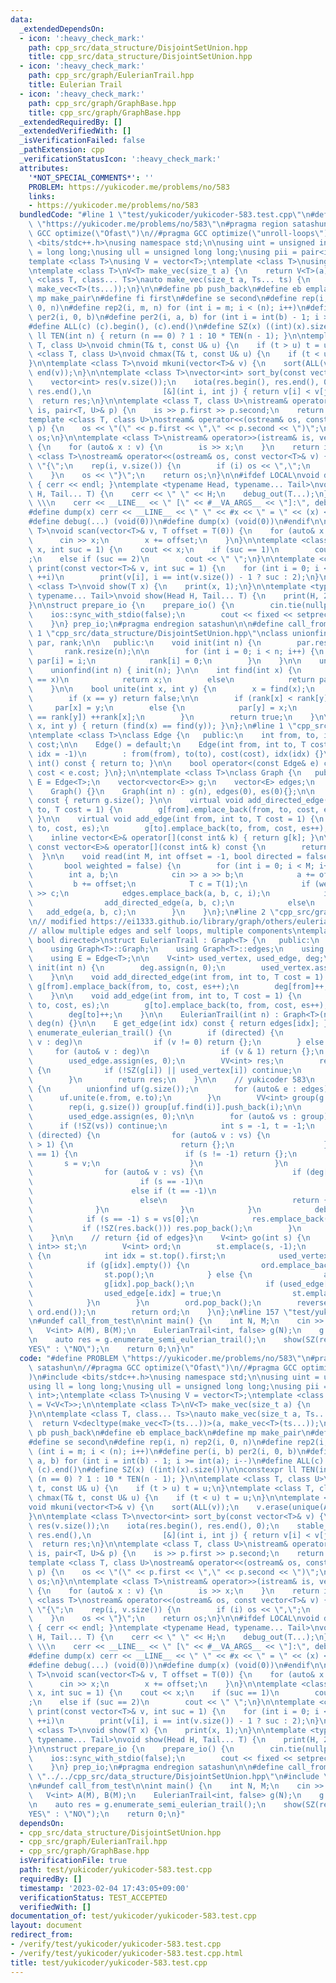 ```yaml
---
data:
  _extendedDependsOn:
  - icon: ':heavy_check_mark:'
    path: cpp_src/data_structure/DisjointSetUnion.hpp
    title: cpp_src/data_structure/DisjointSetUnion.hpp
  - icon: ':heavy_check_mark:'
    path: cpp_src/graph/EulerianTrail.hpp
    title: Eulerian Trail
  - icon: ':heavy_check_mark:'
    path: cpp_src/graph/GraphBase.hpp
    title: cpp_src/graph/GraphBase.hpp
  _extendedRequiredBy: []
  _extendedVerifiedWith: []
  _isVerificationFailed: false
  _pathExtension: cpp
  _verificationStatusIcon: ':heavy_check_mark:'
  attributes:
    '*NOT_SPECIAL_COMMENTS*': ''
    PROBLEM: https://yukicoder.me/problems/no/583
    links:
    - https://yukicoder.me/problems/no/583
  bundledCode: "#line 1 \"test/yukicoder/yukicoder-583.test.cpp\"\n#define PROBLEM\
    \ \"https://yukicoder.me/problems/no/583\"\n#pragma region satashun\n//#pragma\
    \ GCC optimize(\"Ofast\")\n//#pragma GCC optimize(\"unroll-loops\")\n#include\
    \ <bits/stdc++.h>\nusing namespace std;\n\nusing uint = unsigned int;\nusing ll\
    \ = long long;\nusing ull = unsigned long long;\nusing pii = pair<int, int>;\n\
    template <class T>\nusing V = vector<T>;\ntemplate <class T>\nusing VV = V<V<T>>;\n\
    \ntemplate <class T>\nV<T> make_vec(size_t a) {\n    return V<T>(a);\n}\n\ntemplate\
    \ <class T, class... Ts>\nauto make_vec(size_t a, Ts... ts) {\n    return V<decltype(make_vec<T>(ts...))>(a,\
    \ make_vec<T>(ts...));\n}\n\n#define pb push_back\n#define eb emplace_back\n#define\
    \ mp make_pair\n#define fi first\n#define se second\n#define rep(i, n) rep2(i,\
    \ 0, n)\n#define rep2(i, m, n) for (int i = m; i < (n); i++)\n#define per(i, b)\
    \ per2(i, 0, b)\n#define per2(i, a, b) for (int i = int(b) - 1; i >= int(a); i--)\n\
    #define ALL(c) (c).begin(), (c).end()\n#define SZ(x) ((int)(x).size())\n\nconstexpr\
    \ ll TEN(int n) { return (n == 0) ? 1 : 10 * TEN(n - 1); }\n\ntemplate <class\
    \ T, class U>\nvoid chmin(T& t, const U& u) {\n    if (t > u) t = u;\n}\ntemplate\
    \ <class T, class U>\nvoid chmax(T& t, const U& u) {\n    if (t < u) t = u;\n\
    }\n\ntemplate <class T>\nvoid mkuni(vector<T>& v) {\n    sort(ALL(v));\n    v.erase(unique(ALL(v)),\
    \ end(v));\n}\n\ntemplate <class T>\nvector<int> sort_by(const vector<T>& v) {\n\
    \    vector<int> res(v.size());\n    iota(res.begin(), res.end(), 0);\n    stable_sort(res.begin(),\
    \ res.end(),\n                [&](int i, int j) { return v[i] < v[j]; });\n  \
    \  return res;\n}\n\ntemplate <class T, class U>\nistream& operator>>(istream&\
    \ is, pair<T, U>& p) {\n    is >> p.first >> p.second;\n    return is;\n}\n\n\
    template <class T, class U>\nostream& operator<<(ostream& os, const pair<T, U>&\
    \ p) {\n    os << \"(\" << p.first << \",\" << p.second << \")\";\n    return\
    \ os;\n}\n\ntemplate <class T>\nistream& operator>>(istream& is, vector<T>& v)\
    \ {\n    for (auto& x : v) {\n        is >> x;\n    }\n    return is;\n}\n\ntemplate\
    \ <class T>\nostream& operator<<(ostream& os, const vector<T>& v) {\n    os <<\
    \ \"{\";\n    rep(i, v.size()) {\n        if (i) os << \",\";\n        os << v[i];\n\
    \    }\n    os << \"}\";\n    return os;\n}\n\n#ifdef LOCAL\nvoid debug_out()\
    \ { cerr << endl; }\ntemplate <typename Head, typename... Tail>\nvoid debug_out(Head\
    \ H, Tail... T) {\n    cerr << \" \" << H;\n    debug_out(T...);\n}\n#define debug(...)\
    \ \\\n    cerr << __LINE__ << \" [\" << #__VA_ARGS__ << \"]:\", debug_out(__VA_ARGS__)\n\
    #define dump(x) cerr << __LINE__ << \" \" << #x << \" = \" << (x) << endl\n#else\n\
    #define debug(...) (void(0))\n#define dump(x) (void(0))\n#endif\n\ntemplate <class\
    \ T>\nvoid scan(vector<T>& v, T offset = T(0)) {\n    for (auto& x : v) {\n  \
    \      cin >> x;\n        x += offset;\n    }\n}\n\ntemplate <class T>\nvoid print(T\
    \ x, int suc = 1) {\n    cout << x;\n    if (suc == 1)\n        cout << \"\\n\"\
    ;\n    else if (suc == 2)\n        cout << \" \";\n}\n\ntemplate <class T>\nvoid\
    \ print(const vector<T>& v, int suc = 1) {\n    for (int i = 0; i < v.size();\
    \ ++i)\n        print(v[i], i == int(v.size()) - 1 ? suc : 2);\n}\n\ntemplate\
    \ <class T>\nvoid show(T x) {\n    print(x, 1);\n}\n\ntemplate <typename Head,\
    \ typename... Tail>\nvoid show(Head H, Tail... T) {\n    print(H, 2);\n    show(T...);\n\
    }\n\nstruct prepare_io {\n    prepare_io() {\n        cin.tie(nullptr);\n    \
    \    ios::sync_with_stdio(false);\n        cout << fixed << setprecision(10);\n\
    \    }\n} prep_io;\n#pragma endregion satashun\n\n#define call_from_test\n#line\
    \ 1 \"cpp_src/data_structure/DisjointSetUnion.hpp\"\nclass unionfind {\n    vector<int>\
    \ par, rank;\n\n   public:\n    void init(int n) {\n        par.resize(n);\n \
    \       rank.resize(n);\n\n        for (int i = 0; i < n; i++) {\n           \
    \ par[i] = i;\n            rank[i] = 0;\n        }\n    }\n\n    unionfind() {}\n\
    \    unionfind(int n) { init(n); }\n\n    int find(int x) {\n        if (par[x]\
    \ == x)\n            return x;\n        else\n            return par[x] = find(par[x]);\n\
    \    }\n\n    bool unite(int x, int y) {\n        x = find(x);\n        y = find(y);\n\
    \        if (x == y) return false;\n\n        if (rank[x] < rank[y])\n       \
    \     par[x] = y;\n        else {\n            par[y] = x;\n            if (rank[x]\
    \ == rank[y]) ++rank[x];\n        }\n        return true;\n    }\n\n    bool same(int\
    \ x, int y) { return (find(x) == find(y)); }\n};\n#line 1 \"cpp_src/graph/GraphBase.hpp\"\
    \ntemplate <class T>\nclass Edge {\n   public:\n    int from, to, idx;\n    T\
    \ cost;\n\n    Edge() = default;\n    Edge(int from, int to, T cost = T(1), int\
    \ idx = -1)\n        : from(from), to(to), cost(cost), idx(idx) {}\n    operator\
    \ int() const { return to; }\n\n    bool operator<(const Edge& e) const { return\
    \ cost < e.cost; }\n};\n\ntemplate <class T>\nclass Graph {\n   public:\n    using\
    \ E = Edge<T>;\n    vector<vector<E>> g;\n    vector<E> edges;\n    int es;\n\n\
    \    Graph() {}\n    Graph(int n) : g(n), edges(0), es(0){};\n\n    int size()\
    \ const { return g.size(); }\n\n    virtual void add_directed_edge(int from, int\
    \ to, T cost = 1) {\n        g[from].emplace_back(from, to, cost, es++);\n   \
    \ }\n\n    virtual void add_edge(int from, int to, T cost = 1) {\n        g[from].emplace_back(from,\
    \ to, cost, es);\n        g[to].emplace_back(to, from, cost, es++);\n    }\n\n\
    \    inline vector<E>& operator[](const int& k) { return g[k]; }\n\n    inline\
    \ const vector<E>& operator[](const int& k) const {\n        return g[k];\n  \
    \  }\n\n    void read(int M, int offset = -1, bool directed = false,\n       \
    \       bool weighted = false) {\n        for (int i = 0; i < M; i++) {\n    \
    \        int a, b;\n            cin >> a >> b;\n            a += offset;\n   \
    \         b += offset;\n            T c = T(1);\n            if (weighted) cin\
    \ >> c;\n            edges.emplace_back(a, b, c, i);\n            if (directed)\n\
    \                add_directed_edge(a, b, c);\n            else\n             \
    \   add_edge(a, b, c);\n        }\n    }\n};\n#line 2 \"cpp_src/graph/EulerianTrail.hpp\"\
    \n// modified https://ei1333.github.io/library/graph/others/eulerian-trail.hpp\n\
    // allow multiple edges and self loops, multiple components\ntemplate <class T,\
    \ bool directed>\nstruct EulerianTrail : Graph<T> {\n   public:\n    using Graph<T>::g;\n\
    \    using Graph<T>::Graph;\n    using Graph<T>::edges;\n    using Graph<T>::es;\n\
    \    using E = Edge<T>;\n\n    V<int> used_vertex, used_edge, deg;\n\n    void\
    \ init(int n) {\n        deg.assign(n, 0);\n        used_vertex.assign(n, 0);\n\
    \    }\n\n    void add_directed_edge(int from, int to, T cost = 1) {\n       \
    \ g[from].emplace_back(from, to, cost, es++);\n        deg[from]++;\n        deg[to]--;\n\
    \    }\n\n    void add_edge(int from, int to, T cost = 1) {\n        g[from].emplace_back(from,\
    \ to, cost, es);\n        g[to].emplace_back(to, from, cost, es++);\n        deg[from]++;\n\
    \        deg[to]++;\n    }\n\n    EulerianTrail(int n) : Graph<T>(n), used_vertex(n),\
    \ deg(n) {}\n\n    E get_edge(int idx) const { return edges[idx]; }\n\n    VV<int>\
    \ enumerate_eulerian_trail() {\n        if (directed) {\n            for (auto&\
    \ v : deg)\n                if (v != 0) return {};\n        } else {\n       \
    \     for (auto& v : deg)\n                if (v & 1) return {};\n        }\n\
    \        used_edge.assign(es, 0);\n        VV<int> res;\n        rep(i, g.size())\
    \ {\n            if (!SZ(g[i]) || used_vertex[i]) continue;\n            res.push_back(go(i));\n\
    \        }\n        return res;\n    }\n\n    // yukicoder 583\n    VV<int> enumerate_semi_eulerian_trail()\
    \ {\n        unionfind uf(g.size());\n        for (auto& e : edges) {\n      \
    \      uf.unite(e.from, e.to);\n        }\n        VV<int> group(g.size());\n\
    \        rep(i, g.size()) group[uf.find(i)].push_back(i);\n\n        VV<int> res;\n\
    \        used_edge.assign(es, 0);\n\n        for (auto& vs : group) {\n      \
    \      if (!SZ(vs)) continue;\n            int s = -1, t = -1;\n            if\
    \ (directed) {\n                for (auto& v : vs) {\n                    if (abs(deg[v])\
    \ > 1) {\n                        return {};\n                    } else if (deg[v]\
    \ == 1) {\n                        if (s != -1) return {};\n                 \
    \       s = v;\n                    }\n                }\n            } else {\n\
    \                for (auto& v : vs) {\n                    if (deg[v] & 1) {\n\
    \                        if (s == -1)\n                            s = v;\n  \
    \                      else if (t == -1)\n                            t = v;\n\
    \                        else\n                            return {};\n      \
    \              }\n                }\n            }\n            debug(s, t);\n\
    \            if (s == -1) s = vs[0];\n            res.emplace_back(go(s));\n \
    \           if (!SZ(res.back())) res.pop_back();\n        }\n        return res;\n\
    \    }\n\n    // return {id of edges}\n    V<int> go(int s) {\n        stack<pair<int,\
    \ int>> st;\n        V<int> ord;\n        st.emplace(s, -1);\n        while (!st.empty())\
    \ {\n            int idx = st.top().first;\n            used_vertex[idx] = true;\n\
    \            if (g[idx].empty()) {\n                ord.emplace_back(st.top().second);\n\
    \                st.pop();\n            } else {\n                auto e = g[idx].back();\n\
    \                g[idx].pop_back();\n                if (used_edge[e.idx]) continue;\n\
    \                used_edge[e.idx] = true;\n                st.emplace(e.to, e.idx);\n\
    \            }\n        }\n        ord.pop_back();\n        reverse(ord.begin(),\
    \ ord.end());\n        return ord;\n    }\n};\n#line 157 \"test/yukicoder/yukicoder-583.test.cpp\"\
    \n#undef call_from_test\n\nint main() {\n    int N, M;\n    cin >> N >> M;\n \
    \   V<int> A(M), B(M);\n    EulerianTrail<int, false> g(N);\n    g.read(M, 0);\n\
    \n    auto res = g.enumerate_semi_eulerian_trail();\n    show(SZ(res) == 1 ? \"\
    YES\" : \"NO\");\n    return 0;\n}\n"
  code: "#define PROBLEM \"https://yukicoder.me/problems/no/583\"\n#pragma region\
    \ satashun\n//#pragma GCC optimize(\"Ofast\")\n//#pragma GCC optimize(\"unroll-loops\"\
    )\n#include <bits/stdc++.h>\nusing namespace std;\n\nusing uint = unsigned int;\n\
    using ll = long long;\nusing ull = unsigned long long;\nusing pii = pair<int,\
    \ int>;\ntemplate <class T>\nusing V = vector<T>;\ntemplate <class T>\nusing VV\
    \ = V<V<T>>;\n\ntemplate <class T>\nV<T> make_vec(size_t a) {\n    return V<T>(a);\n\
    }\n\ntemplate <class T, class... Ts>\nauto make_vec(size_t a, Ts... ts) {\n  \
    \  return V<decltype(make_vec<T>(ts...))>(a, make_vec<T>(ts...));\n}\n\n#define\
    \ pb push_back\n#define eb emplace_back\n#define mp make_pair\n#define fi first\n\
    #define se second\n#define rep(i, n) rep2(i, 0, n)\n#define rep2(i, m, n) for\
    \ (int i = m; i < (n); i++)\n#define per(i, b) per2(i, 0, b)\n#define per2(i,\
    \ a, b) for (int i = int(b) - 1; i >= int(a); i--)\n#define ALL(c) (c).begin(),\
    \ (c).end()\n#define SZ(x) ((int)(x).size())\n\nconstexpr ll TEN(int n) { return\
    \ (n == 0) ? 1 : 10 * TEN(n - 1); }\n\ntemplate <class T, class U>\nvoid chmin(T&\
    \ t, const U& u) {\n    if (t > u) t = u;\n}\ntemplate <class T, class U>\nvoid\
    \ chmax(T& t, const U& u) {\n    if (t < u) t = u;\n}\n\ntemplate <class T>\n\
    void mkuni(vector<T>& v) {\n    sort(ALL(v));\n    v.erase(unique(ALL(v)), end(v));\n\
    }\n\ntemplate <class T>\nvector<int> sort_by(const vector<T>& v) {\n    vector<int>\
    \ res(v.size());\n    iota(res.begin(), res.end(), 0);\n    stable_sort(res.begin(),\
    \ res.end(),\n                [&](int i, int j) { return v[i] < v[j]; });\n  \
    \  return res;\n}\n\ntemplate <class T, class U>\nistream& operator>>(istream&\
    \ is, pair<T, U>& p) {\n    is >> p.first >> p.second;\n    return is;\n}\n\n\
    template <class T, class U>\nostream& operator<<(ostream& os, const pair<T, U>&\
    \ p) {\n    os << \"(\" << p.first << \",\" << p.second << \")\";\n    return\
    \ os;\n}\n\ntemplate <class T>\nistream& operator>>(istream& is, vector<T>& v)\
    \ {\n    for (auto& x : v) {\n        is >> x;\n    }\n    return is;\n}\n\ntemplate\
    \ <class T>\nostream& operator<<(ostream& os, const vector<T>& v) {\n    os <<\
    \ \"{\";\n    rep(i, v.size()) {\n        if (i) os << \",\";\n        os << v[i];\n\
    \    }\n    os << \"}\";\n    return os;\n}\n\n#ifdef LOCAL\nvoid debug_out()\
    \ { cerr << endl; }\ntemplate <typename Head, typename... Tail>\nvoid debug_out(Head\
    \ H, Tail... T) {\n    cerr << \" \" << H;\n    debug_out(T...);\n}\n#define debug(...)\
    \ \\\n    cerr << __LINE__ << \" [\" << #__VA_ARGS__ << \"]:\", debug_out(__VA_ARGS__)\n\
    #define dump(x) cerr << __LINE__ << \" \" << #x << \" = \" << (x) << endl\n#else\n\
    #define debug(...) (void(0))\n#define dump(x) (void(0))\n#endif\n\ntemplate <class\
    \ T>\nvoid scan(vector<T>& v, T offset = T(0)) {\n    for (auto& x : v) {\n  \
    \      cin >> x;\n        x += offset;\n    }\n}\n\ntemplate <class T>\nvoid print(T\
    \ x, int suc = 1) {\n    cout << x;\n    if (suc == 1)\n        cout << \"\\n\"\
    ;\n    else if (suc == 2)\n        cout << \" \";\n}\n\ntemplate <class T>\nvoid\
    \ print(const vector<T>& v, int suc = 1) {\n    for (int i = 0; i < v.size();\
    \ ++i)\n        print(v[i], i == int(v.size()) - 1 ? suc : 2);\n}\n\ntemplate\
    \ <class T>\nvoid show(T x) {\n    print(x, 1);\n}\n\ntemplate <typename Head,\
    \ typename... Tail>\nvoid show(Head H, Tail... T) {\n    print(H, 2);\n    show(T...);\n\
    }\n\nstruct prepare_io {\n    prepare_io() {\n        cin.tie(nullptr);\n    \
    \    ios::sync_with_stdio(false);\n        cout << fixed << setprecision(10);\n\
    \    }\n} prep_io;\n#pragma endregion satashun\n\n#define call_from_test\n#include\
    \ \"../../cpp_src/data_structure/DisjointSetUnion.hpp\"\n#include \"../../cpp_src/graph/EulerianTrail.hpp\"\
    \n#undef call_from_test\n\nint main() {\n    int N, M;\n    cin >> N >> M;\n \
    \   V<int> A(M), B(M);\n    EulerianTrail<int, false> g(N);\n    g.read(M, 0);\n\
    \n    auto res = g.enumerate_semi_eulerian_trail();\n    show(SZ(res) == 1 ? \"\
    YES\" : \"NO\");\n    return 0;\n}"
  dependsOn:
  - cpp_src/data_structure/DisjointSetUnion.hpp
  - cpp_src/graph/EulerianTrail.hpp
  - cpp_src/graph/GraphBase.hpp
  isVerificationFile: true
  path: test/yukicoder/yukicoder-583.test.cpp
  requiredBy: []
  timestamp: '2023-02-04 17:43:05+09:00'
  verificationStatus: TEST_ACCEPTED
  verifiedWith: []
documentation_of: test/yukicoder/yukicoder-583.test.cpp
layout: document
redirect_from:
- /verify/test/yukicoder/yukicoder-583.test.cpp
- /verify/test/yukicoder/yukicoder-583.test.cpp.html
title: test/yukicoder/yukicoder-583.test.cpp
---
```

